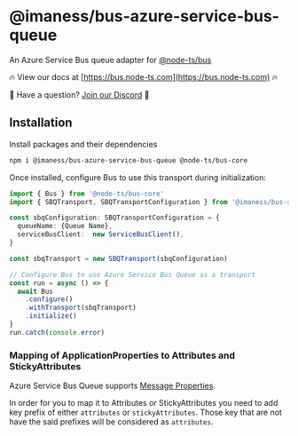 # @imaness/bus-azure-service-bus-queue

An Azure Service Bus queue adapter for [@node-ts/bus](https://bus.node-ts.com)

🔥 View our docs at [https://bus.node-ts.com](https://bus.node-ts.com) 🔥

🤔 Have a question? [Join our Discord](https://discord.gg/Gg7v4xt82X) 🤔

## Installation

Install packages and their dependencies

```bash
npm i @imaness/bus-azure-service-bus-queue @node-ts/bus-core
```

Once installed, configure Bus to use this transport during initialization:

```typescript
import { Bus } from '@node-ts/bus-core'
import { SBQTransport, SBQTransportConfiguration } from '@imaness/bus-azure-service-bus-queue'

const sbqConfiguration: SBQTransportConfiguration = {
  queueName: {Queue Name},
  serviceBusClient:  new ServiceBusClient(),
}

const sbqTransport = new SBQTransport(sbqConfiguration)

// Configure Bus to use Azure Service Bus Queue as a transport
const run = async () => {
  await Bus
    .configure()
    .withTransport(sbqTransport)
    .initialize()
}
run.catch(console.error)
```

### Mapping of ApplicationProperties to Attributes and StickyAttributes

Azure Service Bus Queue supports [Message Properties](https://docs.microsoft.com/en-us/rest/api/servicebus/message-headers-and-properties#message-properties). 

In order for you to map it to Attributes or StickyAttributes you need to add key prefix of either `attributes` or `stickyAttributes`. Those key that are not have the said prefixes will be considered as `attributes`.
